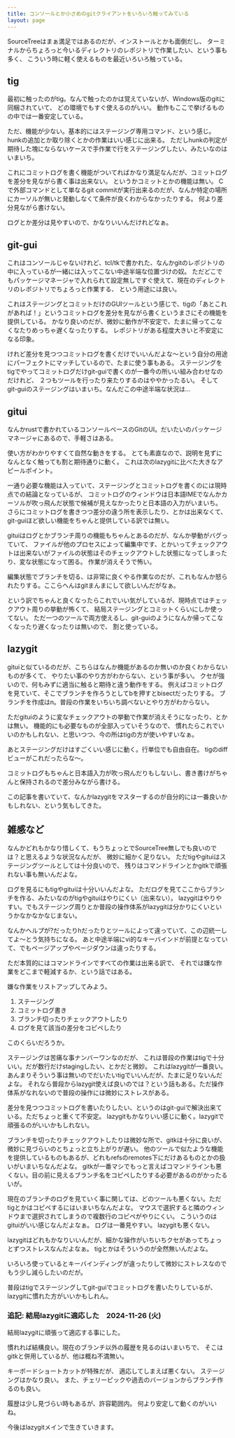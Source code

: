 ```yaml
---
title: コンソールとか小さめのgitクライアントをいろいろ触ってみている
layout: page
---
```

SourceTreeはまぁ満足ではあるのだが、インストールとかも面倒だし、
ターミナルからちょろっと今いるディレクトリのレポジトリで作業したい、という事も多く、
こういう時に軽く使えるものを最近いろいろ触っている。

## tig

最初に触ったのがtig。なんで触ったのかは覚えていないが、Windows版のgitに同梱されていて、
どの環境でもすぐ使えるのがいい。
動作もここで挙げるものの中では一番安定している。

ただ、機能が少ない。基本的にはステージング専用コマンド、という感じ。
hunkの追加とか取り除くとかの作業はいい感じに出来る。
ただしhunkの判定が期待した塊にならないケースで手作業で行をステージングしたい、みたいなのはいまいち。

これにコミットログを書く機能がついてればかなり満足なんだが、コミットログを差分を見ながら書く事は出来ない。
というかコミットとかの機能は無い。
Cで外部コマンドとして単なるgit commitが実行出来るのだが、なんか特定の場所にカーソルが無いと発動しなくて条件が良くわからなかったりする。
何より差分見ながら書けない。

ログとか差分は見やすいので、かなりいいんだけれどなぁ。

## git-gui

これはコンソールじゃないけれど、tcl/tkで書かれた、なんかgitのレポジトリの中に入っているが一緒には入ってこない中途半端な位置づけの奴。
ただどこでもパッケージマネージャで入れられて設定無しですぐ使えて、現在のディレクトリのレポジトリでちょろっと作業する、
という用途には良い。

これはステージングとコミットだけのGUIツールという感じで、tigの「あとこれがあれば！」というコミットログを差分を見ながら書くというまさにその機能を提供している。
かなり良いのだが、微妙に動作が不安定で、たまに帰ってこなくなたりめっちゃ遅くなったりする。
レポジトリがある程度大きいと不安定になる印象。

けれど差分を見つつコミットログを書くだけでいいんだよな〜という自分の用途にパーフェクトにマッチしているので、たまに使う事もある。
ステージングをtigでやってコミットログだけgit-guiで書くのが一番今の所いい組み合わせなのだけれど、
２つもツールを行ったり来たりするのはややかったるい。
そしてgit-guiのステージングはいまいち。なんだこの中途半端な状況は…

## gitui

なんかrustで書かれているコンソールベースのGitのUI。だいたいのパッケージマネージャにあるので、手軽さはある。

使い方がわかりやすくて自然な動きをする。
とても素直なので、説明を見ずになんとなく触っても割と期待通りに動く。
これは次のlazygitに比べた大きなアピールポイント。

一通り必要な機能は入っていて、ステージングとコミットログを書くのには現時点での結論となっているが、
コミットログのウィンドウは日本語IMEでなんかカーソルが吹っ飛んだ状態で候補が見えなかったりと日本語の入力がいまいち。
さらにコミットログを書きつつ差分の違う所を表示したり、とかは出来なくて、git-guiほど欲しい機能をちゃんと提供している訳では無い。

gituiはログとかブランチ周りの機能もちゃんとあるのだが、なんか挙動がバグっていて、
ファイルが他のプロセスによって編集中です、とかいってチェックアウトは出来ないがファイルの状態はそのチェックアウトした状態になってしまったり、変な状態になって困る。
作業が消えそうで怖い。

編集状態でブランチを切る、は非常に良くやる作業なのだが、これもなんか怒られたりする。ここらへんはgitまんまにして欲しいんだがなぁ。

という訳でちゃんと良くなったらこれでいい気がしているが、現時点ではチェックアウト周りの挙動が怖くて、
結局ステージングとコミットくらいにしか使ってない。
ただ一つのツールで両方使えるし、git-guiのようになんか帰ってこなくなったり遅くなったりは無いので、
割と使っている。

## lazygit

gituiと似ているのだが、こちらはなんか機能があるのか無いのか良くわからないものが多くて、
やりたい事のやり方がわからない、という事が多い。
クセが強いので、何もみずに適当に触ると期待と違う動作をする。
例えばコミットログを見ていて、そこでブランチを作ろうとしてbを押すとbisectだったりする。
ブランチを作成はn。普段の作業をいちいち調べないとやり方がわからない。

ただgituiのように変なチェックアウトの挙動で作業が消えそうになったり、とかは無い。
機能的にも必要なものが全部入っていそうなので、
慣れたらこれでいいのかもしれない、と思いつつ、今の所はtigの方が使いやすいなぁ。

あとステージングだけはすごくいい感じに動く。行単位でも自由自在。
tigのdiffビューがこれだったらな〜。

コミットログもちゃんと日本語入力が吹っ飛んだりもしないし、書き書けがちゃんと保持されるので差分みながら書ける。

この記事を書いていて、なんかlazygitをマスターするのが自分的には一番良いかもしれない、という気もしてきた。

## 雑感など

なんかどれもかなり惜しくて、もうちょっとでSourceTree無しでも良いのでは？と思えるような状況なんだが、
微妙に細かく足りない。
ただtigやgituiはステージングツールとしては十分良いので、
残りはコマンドラインとかgitkで頑張れない事も無いんだよな。

ログを見るにもtigやgituiは十分いいんだよな。
ただログを見てここからブランチを作る、みたいなのがtigやgituiはやりにくい（出来ない）。
lazygitはやりやすい。でもステージング周りとか普段の操作体系がlazygitは分かりにくいというかなかなかなじまない。

なんかヘルプが?だったりhだったりとツールによって違っていて、この辺統一してよ〜とう気持ちになる。
あと中途半端にvi的なキーバインドが前提となっていて、でもページアップやページダウンは違ったりする。

ただ本質的にはコマンドラインですべての作業は出来る訳で、
それでは嫌な作業をどこまで軽減するか、という話ではある。

嫌な作業をリストアップしてみよう。

1. ステージング
2. コミットログ書き
3. ブランチ切ったりチェックアウトしたり
4. ログを見て該当の差分をコピペしたり

このくらいだろうか。

ステージングは苦痛な事ナンバーワンなのだが、
これは普段の作業はtigで十分いい。だが数行だけstagingしたい、とかだと微妙。
これはlazygitが一番良い。あんまりそういう事は無いのでだいたいtigでいいんだが、たまに足りないんだよな。
それなら普段からlazygit使えば良いのでは？という話もある。ただ操作体系がなれないので普段の操作には微妙にストレスがある。

差分を見つつコミットログを書いたりしたい、というのはgit-guiで解決出来ている。ただちょっと重くて不安定。
lazygitもかなりいい感じに動く。lazygitで頑張るのがいいかもしれない。

ブランチを切ったりチェックアウトしたりは微妙な所で、gitkは十分に良いが、微妙に見づらいのとちょっと立ち上がりが遅い。
他のツールで似たような機能を提供しているものもあるが、どれもrefsのremotes下にだけあるものとかの扱いがいまいちなんだよな。
gitkが一番マシでもっと言えばコマンドラインも悪くない。目の前に見えるブランチ名をコピペしたりする必要があるのがかったるいが。

現在のブランチのログを見ていく事に関しては、どのツールも悪くない。ただtigとかはコピペするにはいまいちなんだよな。
マウスで選択すると隣のウィンドウまで選択されてしまうので複数行のコピペがやりにくい。
こういうのはgituiがいい感じなんだよなぁ。
ログは一番見やすい。
lazygitも悪くない。

lazygitはどれもかなりいいんだが、細かな操作がいちいちクセがあってちょっとずつストレスなんだよなぁ。
tigとかはそういうのが全然無いんだよな。

いろいろ使っているとキーバインディングが違ったりして微妙にストレスなのでもう少し減らしたいのだが。

普段はtigでステージングしてgit-guiでコミットログを書いたりしているが、
lazygitに慣れた方がいいかもしれん。

### 追記: 結局lazygitに適応した　2024-11-26 (火)

結局lazygitに頑張って適応する事にした。

慣れれば結構良い。現在のブランチ以外の履歴を見るのはいまいちで、
そこはgitkと併用しているが、他は概ね不満無い。

キーボードショートカットが特殊だが、
適応してしまえば悪くない。
ステージングはかなり良い。
また、チェリーピックや過去のバージョンからブランチ作るのも良い。

履歴は少し見づらい時もあるが、許容範囲内。
何より安定して動くのがいいね。

今後はlazygitメインで生きていきます。
